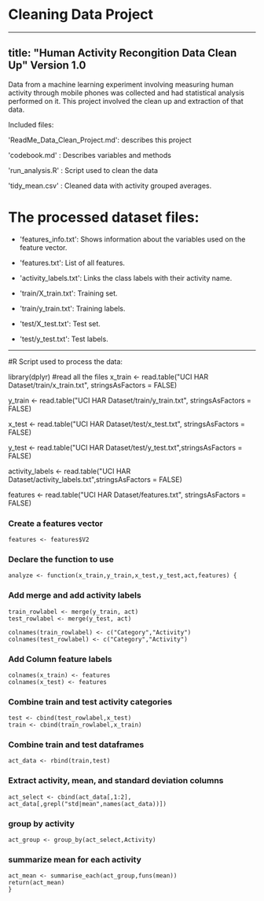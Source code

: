 # Cleaning Data Project
---
title: "Human Activity Recongition Data Clean Up"
Version 1.0
---
Data from a machine learning experiment involving measuring human activity through mobile phones was collected and had statistical analysis performed on it.  This project involved the clean up and extraction of that data.

Included files:

'ReadMe_Data_Clean_Project.md': describes this project

'codebook.md' : Describes variables and methods

'run_analysis.R' : Script used to clean the data

'tidy_mean.csv' : Cleaned data with activity grouped averages.

The processed dataset files:
=========================================
- 'features_info.txt': Shows information about the variables used on the feature vector.

- 'features.txt': List of all features.

- 'activity_labels.txt': Links the class labels with their activity name.

- 'train/X_train.txt': Training set.

- 'train/y_train.txt': Training labels.

- 'test/X_test.txt': Test set.

- 'test/y_test.txt': Test labels.

___________________________
#R Script used to process the data:

library(dplyr)
#read all the files
  x_train <- read.table("UCI HAR Dataset/train/x_train.txt", stringsAsFactors = FALSE)
  
  y_train <- read.table("UCI HAR Dataset/train/y_train.txt", stringsAsFactors = FALSE)
  
  x_test <- read.table("UCI HAR Dataset/test/x_test.txt", stringsAsFactors = FALSE)
  
  y_test <- read.table("UCI HAR Dataset/test/y_test.txt",stringsAsFactors = FALSE)
  
  activity_labels <- read.table("UCI HAR Dataset/activity_labels.txt",stringsAsFactors = FALSE)
  
  features <- read.table("UCI HAR Dataset/features.txt", stringsAsFactors = FALSE)
  
  ### Create a features vector
    features <- features$V2

  ### Declare the function to use
    analyze <- function(x_train,y_train,x_test,y_test,act,features) {
  
  ### Add merge and add activity labels
    train_rowlabel <- merge(y_train, act)
    test_rowlabel <- merge(y_test, act)
  
    colnames(train_rowlabel) <- c("Category","Activity")
    colnames(test_rowlabel) <- c("Category","Activity")
  
  ### Add Column feature labels
    colnames(x_train) <- features
    colnames(x_test) <- features

  ### Combine train and test activity categories
    test <- cbind(test_rowlabel,x_test)
    train <- cbind(train_rowlabel,x_train)
  
  ### Combine train and test dataframes
    act_data <- rbind(train,test)
  
  ### Extract activity, mean, and standard deviation columns
    act_select <- cbind(act_data[,1:2], act_data[,grepl("std|mean",names(act_data))])
  
  ### group by activity 
    act_group <- group_by(act_select,Activity)
  
  ### summarize mean for each activity
    act_mean <- summarise_each(act_group,funs(mean))
    return(act_mean)
    }

